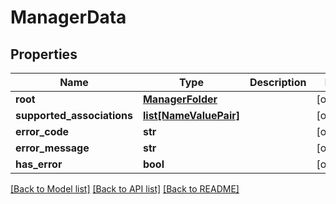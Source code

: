 # ManagerData

## Properties
Name | Type | Description | Notes
------------ | ------------- | ------------- | -------------
**root** | [**ManagerFolder**](ManagerFolder.md) |  | [optional] 
**supported_associations** | [**list[NameValuePair]**](NameValuePair.md) |  | [optional] 
**error_code** | **str** |  | [optional] 
**error_message** | **str** |  | [optional] 
**has_error** | **bool** |  | [optional] 

[[Back to Model list]](../README.md#documentation-for-models) [[Back to API list]](../README.md#documentation-for-api-endpoints) [[Back to README]](../README.md)


